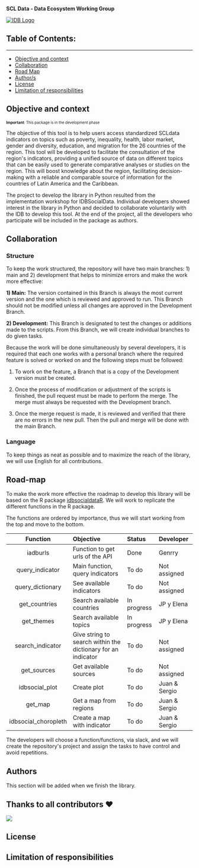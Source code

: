 **SCL Data - Data Ecosystem Working Group**

[![IDB Logo](https://scldata.iadb.org/assets/iadb-7779368a000004449beca0d4fc6f116cc0617572d549edf2ae491e9a17f63778.png)](https://scldata.iadb.org)


## Table of Contents:
---

- [Objective and context](#objective-and-context)
- [Collaboration](#description-and-context)
- [Road Map](#road-map)
- [Author/s](#authors)
- [License](#license)
- [Limitation of responsibilities](#limitation-of-responsibilities)

## Objective and context
 <font size="1">**Important**: This package is in the development phase</font>
 
The objective of this tool is to help users access standardized SCLdata indicators on topics such as poverty, inequality, health, labor market, gender and diversity, education, and migration for the 26 countries of the region.  This tool will be developed to facilitate the consultation of the region's indicators, providing a unified source of data on different topics that can be easily used to generate comparative analyses or studies on the region. This will boost knowledge about the region, facilitating decision-making with a reliable and comparable source of information for the countries of Latin America and the Caribbean. 

The project to develop the library in Python resulted from the implementation workshop for IDBSocialData. Individual developers showed interest in the library in Python and decided to collaborate voluntarily with the IDB to develop this tool. 
At the end of the project, all the developers who participate will be included in the package as authors.


## Collaboration 

### Structure

To keep the work structured, the repository will have two main branches: 1) main and 2) development that helps to minimize errors and make the work more effective:

**1) Main:** The version contained in this Branch is always the most current version and the one which is reviewed and approved to run. This Branch should not be modified unless all changes are approved in the Development Branch. 

**2) Development:** This Branch is designated to test the changes or additions made to the scripts. From this Branch, we will create individual branches to do given tasks. 

Because the work will be done simultaneously by several developers, it is required that each one works with a personal branch where the required feature is solved or worked on and the following steps must be followed: 

1) To work on the feature, a Branch that is a copy of the Development version must be created.  
    
2) Once the process of modification or adjustment of the scripts is finished, the pull request must be made to perform the merge. The merge must always be requested with the Development branch. 

3) Once the merge request is made, it is reviewed and verified that there are no errors in the new pull. Then the pull and merge will be done with the main Branch. 

### Language

To keep things as neat as possible and to maximize the reach of the library, we will use English for all contributions. 

## Road-map

To make the work more effective the roadmap to develop this library will be based on the R package [idbsocialdataR](https://github.com/EL-BID/idbsocialdataR). We will work to replicate the different functions in the R package. 

The functions are ordered by importance, thus we will start working from the top and move to the bottom. 

| Function | Objective | Status | Developer |
| :---: | :--- | :--- | :--- | 
| iadburls | Function to get urls of the API | Done | Genrry|
| query_indicator | Main function, query indicators | To do | Not assigned |
| query_dictionary | See available indicators | To do | Not assigned |
| get_countries | Search available countries | In progress | JP y Elena |
| get_themes | Search available topics | In progress | JP y Elena|
| search_indicator | Give string to search within the dictionary for an indicator | To do | Not assigned |
| get_sources | Get available sources | To do | Not assigned |
| idbsocial_plot | Create plot | To do | Juan & Sergio |
| get_map | Get a map from regions | To do | Juan & Sergio |
| idbsocial_choropleth | Create a map with indicator | To do | Juan & Sergio |


The developers will choose a function/functions, via slack, and we will create the repository's project and assign the tasks to have control and avoid repetitions.

## Authors

This section will be added when we finish the library.

## Thanks to all contributors ❤

 <a href = "https://github.com/EL-BID/idbsocialdatapy/graphs/contributors">
   <img src = "https://contrib.rocks/image?repo=EL-BID/idbsocialdatapy"/>
 </a>

## License


## Limitation of responsibilities
